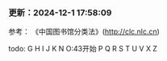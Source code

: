 <!--
 * @Author: Qirong ZHANG
 * @Date: 2022-06-05 15:27:09
 * @Github: https://github.com/ShepherdQR
 * @LastEditors: Qirong ZHANG
 * @LastEditTime: 2024-12-22 23:49:27
 * Copyright (c) 2019 Qirong ZHANG. All rights reserved.
 * SPDX-License-Identifier: LGPL-3.0-or-later.
-->

### 更新：2024-12-1 17:58:09
参考： 《中国图书馆分类法》(http://clc.nlc.cn)

todo:
G
H
I
J
K
N
O:43开始
P
Q
R
S
T
U
V
X
Z
